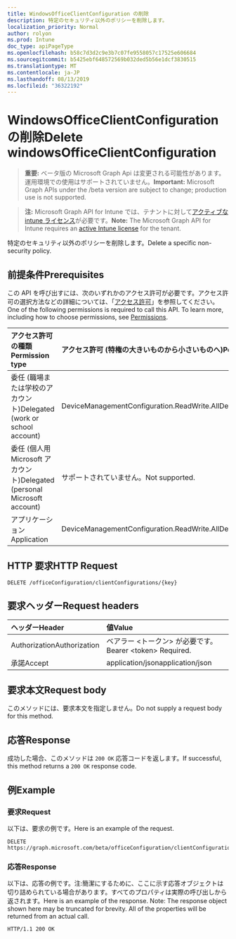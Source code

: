 ```yaml
---
title: WindowsOfficeClientConfiguration の削除
description: 特定のセキュリティ以外のポリシーを削除します。
localization_priority: Normal
author: rolyon
ms.prod: Intune
doc_type: apiPageType
ms.openlocfilehash: b58c7d3d2c9e3b7c07fe9558057c17525e606684
ms.sourcegitcommit: b5425ebf648572569b032ded5b56e1dcf3830515
ms.translationtype: MT
ms.contentlocale: ja-JP
ms.lasthandoff: 08/13/2019
ms.locfileid: "36322192"
---
```

# <a name="delete-windowsofficeclientconfiguration"></a><span data-ttu-id="c2552-103">WindowsOfficeClientConfiguration の削除</span><span class="sxs-lookup"><span data-stu-id="c2552-103">Delete windowsOfficeClientConfiguration</span></span>

> <span data-ttu-id="c2552-104">**重要:** ベータ版の Microsoft Graph Api は変更される可能性があります。運用環境での使用はサポートされていません。</span><span class="sxs-lookup"><span data-stu-id="c2552-104">**Important:** Microsoft Graph APIs under the /beta version are subject to change; production use is not supported.</span></span>

> <span data-ttu-id="c2552-105">**注:** Microsoft Graph API for Intune では、テナントに対して[アクティブな intune ライセンス](https://go.microsoft.com/fwlink/?linkid=839381)が必要です。</span><span class="sxs-lookup"><span data-stu-id="c2552-105">**Note:** The Microsoft Graph API for Intune requires an [active Intune license](https://go.microsoft.com/fwlink/?linkid=839381) for the tenant.</span></span>

<span data-ttu-id="c2552-106">特定のセキュリティ以外のポリシーを削除します。</span><span class="sxs-lookup"><span data-stu-id="c2552-106">Delete a specific non-security policy.</span></span>

## <a name="prerequisites"></a><span data-ttu-id="c2552-107">前提条件</span><span class="sxs-lookup"><span data-stu-id="c2552-107">Prerequisites</span></span>
<span data-ttu-id="c2552-p101">この API を呼び出すには、次のいずれかのアクセス許可が必要です。アクセス許可の選択方法などの詳細については、「[アクセス許可](/graph/permissions-reference)」を参照してください。</span><span class="sxs-lookup"><span data-stu-id="c2552-p101">One of the following permissions is required to call this API. To learn more, including how to choose permissions, see [Permissions](/graph/permissions-reference).</span></span>

|<span data-ttu-id="c2552-110">アクセス許可の種類</span><span class="sxs-lookup"><span data-stu-id="c2552-110">Permission type</span></span>|<span data-ttu-id="c2552-111">アクセス許可 (特権の大きいものから小さいものへ)</span><span class="sxs-lookup"><span data-stu-id="c2552-111">Permissions (from most to least privileged)</span></span>|
|:---|:---|
|<span data-ttu-id="c2552-112">委任 (職場または学校のアカウント)</span><span class="sxs-lookup"><span data-stu-id="c2552-112">Delegated (work or school account)</span></span>|<span data-ttu-id="c2552-113">DeviceManagementConfiguration.ReadWrite.All</span><span class="sxs-lookup"><span data-stu-id="c2552-113">DeviceManagementConfiguration.ReadWrite.All</span></span>|
|<span data-ttu-id="c2552-114">委任 (個人用 Microsoft アカウント)</span><span class="sxs-lookup"><span data-stu-id="c2552-114">Delegated (personal Microsoft account)</span></span>|<span data-ttu-id="c2552-115">サポートされていません。</span><span class="sxs-lookup"><span data-stu-id="c2552-115">Not supported.</span></span>|
|<span data-ttu-id="c2552-116">アプリケーション</span><span class="sxs-lookup"><span data-stu-id="c2552-116">Application</span></span>|<span data-ttu-id="c2552-117">DeviceManagementConfiguration.ReadWrite.All</span><span class="sxs-lookup"><span data-stu-id="c2552-117">DeviceManagementConfiguration.ReadWrite.All</span></span>|

## <a name="http-request"></a><span data-ttu-id="c2552-118">HTTP 要求</span><span class="sxs-lookup"><span data-stu-id="c2552-118">HTTP Request</span></span>
<!-- {
  "blockType": "ignored"
}
-->
``` http
DELETE /officeConfiguration/clientConfigurations/{key}
```

## <a name="request-headers"></a><span data-ttu-id="c2552-119">要求ヘッダー</span><span class="sxs-lookup"><span data-stu-id="c2552-119">Request headers</span></span>
|<span data-ttu-id="c2552-120">ヘッダー</span><span class="sxs-lookup"><span data-stu-id="c2552-120">Header</span></span>|<span data-ttu-id="c2552-121">値</span><span class="sxs-lookup"><span data-stu-id="c2552-121">Value</span></span>|
|:---|:---|
|<span data-ttu-id="c2552-122">Authorization</span><span class="sxs-lookup"><span data-stu-id="c2552-122">Authorization</span></span>|<span data-ttu-id="c2552-123">ベアラー &lt;トークン&gt; が必要です。</span><span class="sxs-lookup"><span data-stu-id="c2552-123">Bearer &lt;token&gt; Required.</span></span>|
|<span data-ttu-id="c2552-124">承諾</span><span class="sxs-lookup"><span data-stu-id="c2552-124">Accept</span></span>|<span data-ttu-id="c2552-125">application/json</span><span class="sxs-lookup"><span data-stu-id="c2552-125">application/json</span></span>|

## <a name="request-body"></a><span data-ttu-id="c2552-126">要求本文</span><span class="sxs-lookup"><span data-stu-id="c2552-126">Request body</span></span>
<span data-ttu-id="c2552-127">このメソッドには、要求本文を指定しません。</span><span class="sxs-lookup"><span data-stu-id="c2552-127">Do not supply a request body for this method.</span></span>

## <a name="response"></a><span data-ttu-id="c2552-128">応答</span><span class="sxs-lookup"><span data-stu-id="c2552-128">Response</span></span>
<span data-ttu-id="c2552-129">成功した場合、このメソッドは `200 OK` 応答コードを返します。</span><span class="sxs-lookup"><span data-stu-id="c2552-129">If successful, this method returns a `200 OK` response code.</span></span>

## <a name="example"></a><span data-ttu-id="c2552-130">例</span><span class="sxs-lookup"><span data-stu-id="c2552-130">Example</span></span>

### <a name="request"></a><span data-ttu-id="c2552-131">要求</span><span class="sxs-lookup"><span data-stu-id="c2552-131">Request</span></span>
<span data-ttu-id="c2552-132">以下は、要求の例です。</span><span class="sxs-lookup"><span data-stu-id="c2552-132">Here is an example of the request.</span></span>
``` http
DELETE https://graph.microsoft.com/beta/officeConfiguration/clientConfigurations/{key}
```

### <a name="response"></a><span data-ttu-id="c2552-133">応答</span><span class="sxs-lookup"><span data-stu-id="c2552-133">Response</span></span>
<span data-ttu-id="c2552-p102">以下は、応答の例です。注:簡潔にするために、ここに示す応答オブジェクトは切り詰められている場合があります。すべてのプロパティは実際の呼び出しから返されます。</span><span class="sxs-lookup"><span data-stu-id="c2552-p102">Here is an example of the response. Note: The response object shown here may be truncated for brevity. All of the properties will be returned from an actual call.</span></span>
``` http
HTTP/1.1 200 OK
```






